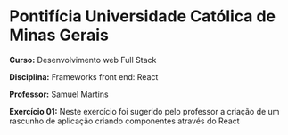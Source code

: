 # Pontifícia Universidade Católica de Minas Gerais

 **Curso:** Desenvolvimento web Full Stack
 
 **Disciplina:** Frameworks front end: React
 
 **Professor:** Samuel Martins
 
 **Exercício 01:**  Neste exercício foi sugerido pelo professor a criação de um rascunho de aplicação criando componentes através do React
